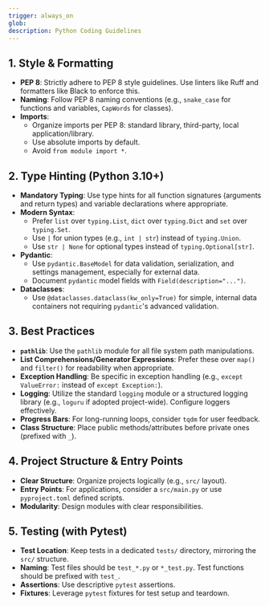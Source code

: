 ```yaml
---
trigger: always_on
glob:
description: Python Coding Guidelines
---
```


## 1. Style & Formatting
- **PEP 8**: Strictly adhere to PEP 8 style guidelines. Use linters like Ruff and formatters like Black to enforce this.
- **Naming**: Follow PEP 8 naming conventions (e.g., `snake_case` for functions and variables, `CapWords` for classes).
- **Imports**:
    - Organize imports per PEP 8: standard library, third-party, local application/library.
    - Use absolute imports by default.
    - Avoid `from module import *`.

## 2. Type Hinting (Python 3.10+)
- **Mandatory Typing**: Use type hints for all function signatures (arguments and return types) and variable declarations where appropriate.
- **Modern Syntax**:
    - Prefer `list` over `typing.List`, `dict` over `typing.Dict` and `set` over `typing.Set`.
    - Use `|` for union types (e.g., `int | str`) instead of `typing.Union`.
    - Use `str | None` for optional types instead of `typing.Optional[str]`.
- **Pydantic**:
    - Use `pydantic.BaseModel` for data validation, serialization, and settings management, especially for external data.
    - Document `pydantic` model fields with `Field(description="...")`.
- **Dataclasses**:
    - Use `@dataclasses.dataclass(kw_only=True)` for simple, internal data containers not requiring `pydantic`'s advanced validation.

## 3. Best Practices
- **`pathlib`**: Use the `pathlib` module for all file system path manipulations.
- **List Comprehensions/Generator Expressions**: Prefer these over `map()` and `filter()` for readability when appropriate.
- **Exception Handling**: Be specific in exception handling (e.g., `except ValueError:` instead of `except Exception:`).
- **Logging**: Utilize the standard `logging` module or a structured logging library (e.g., `loguru` if adopted project-wide). Configure loggers effectively.
- **Progress Bars**: For long-running loops, consider `tqdm` for user feedback.
- **Class Structure**: Place public methods/attributes before private ones (prefixed with `_`).

## 4. Project Structure & Entry Points
- **Clear Structure**: Organize projects logically (e.g., `src/` layout).
- **Entry Points**: For applications, consider a `src/main.py` or use `pyproject.toml` defined scripts.
- **Modularity**: Design modules with clear responsibilities.

## 5. Testing (with Pytest)
- **Test Location**: Keep tests in a dedicated `tests/` directory, mirroring the `src/` structure.
- **Naming**: Test files should be `test_*.py` or `*_test.py`. Test functions should be prefixed with `test_`.
- **Assertions**: Use descriptive `pytest` assertions.
- **Fixtures**: Leverage `pytest` fixtures for test setup and teardown.
